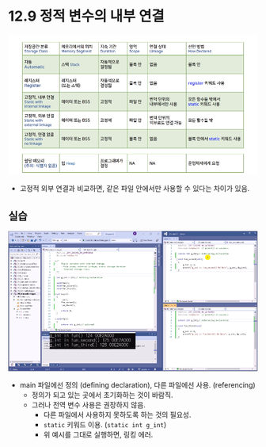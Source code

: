 # 12.9 정적 변수의 내부 연결
![](../images/chapter12/scope4.png)


* 고정적 외부 연결과 비교하면, 같은 파일 안에서만 사용할 수 있다는 차이가 있음.

## 실습

![](../images/chapter12/scope12.png)

* main 파일에선 정의 (defining declaration), 다른 파일에선 사용. (referencing)
    - 정의가 되고 있는 곳에서 초기화하는 것이 바람직. 
    - 그러나 전역 변수 사용은 권장하지 않음.
        - 다른 파일에서 사용하지 못하도록 하는 것의 필요성.
        - `static` 키워드 이용. (`static int g_int`)
        - 위 예시를 그대로 실행하면, 링킹 에러.